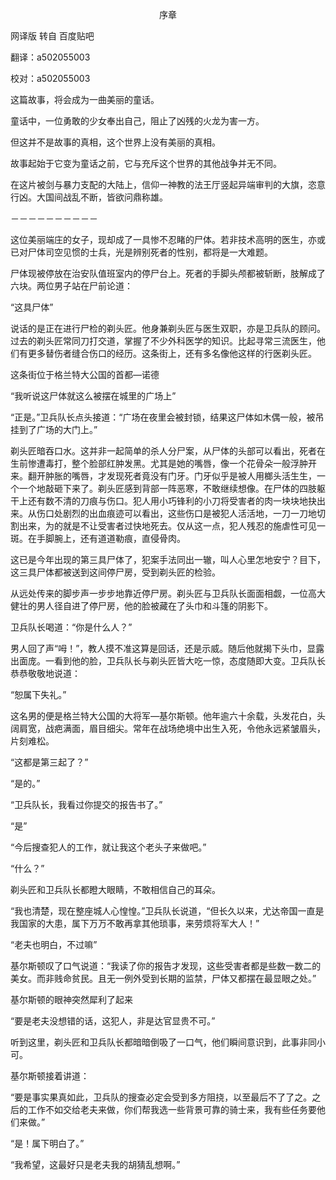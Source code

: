 <p align="center">序章</p>

网译版 转自 百度贴吧

翻译：a502055003

校对：a502055003

这篇故事，将会成为一曲美丽的童话。

童话中，一位勇敢的少女奉出自己，阻止了凶残的火龙为害一方。

但这并不是故事的真相，这个世界上没有美丽的真相。

故事起始于它变为童话之前，它与充斥这个世界的其他战争并无不同。

在这片被剑与暴力支配的大陆上，信仰一神教的法王厅竖起异端审判的大旗，恣意行凶。大国间战乱不断，皆欲问鼎称雄。

－－－－－－－－－－

这位美丽端庄的女子，现却成了一具惨不忍睹的尸体。若非技术高明的医生，亦或已对尸体司空见惯的士兵，光是辨别死者的性别，都将是一大难题。

尸体现被停放在治安队值班室内的停尸台上。死者的手脚头颅都被斩断，肢解成了六块。两位男子站在尸前论道：

“这具尸体”

说话的是正在进行尸检的剃头匠。他身兼剃头匠与医生双职，亦是卫兵队的顾问。过去的剃头匠常同刀打交道，掌握了不少外科医学的知识。比起寻常三流医生，他们有更多替伤者缝合伤口的经历。这条街上，还有多名像他这样的行医剃头匠。

这条街位于格兰特大公国的首都—诺德

“我听说这尸体就这么被摆在城里的广场上”

“正是。”卫兵队长点头接道：“广场在夜里会被封锁，结果这尸体如木偶一般，被吊挂到了广场的大门上。”

剃头匠暗吞口水。这并非一起简单的杀人分尸案，从尸体的头部可以看出，死者在生前惨遭毒打，整个脸部红肿发黑。尤其是她的嘴唇，像一个花骨朵一般浮肿开来。翻开肿胀的嘴唇，才发现死者竟没有门牙。门牙似乎是被人用榔头活生生，一个一个地敲砸下来了。剃头匠感到背部一阵恶寒，不敢继续想像。在尸体的四肢躯干上还有数不清的刀痕与伤口。犯人用小巧锋利的小刀将受害者的肉一块块地抉出来。从伤口处剧烈的出血痕迹可以看出，这些伤口是被犯人活活地，一刀一刀地切割出来，为的就是不让受害者过快地死去。仅从这一点，犯人残忍的施虐性可见一斑。在手脚腕上，还有道道勒痕，直侵骨肉。

这已是今年出现的第三具尸体了，犯案手法同出一辙，叫人心里怎地安宁？目下，这三具尸体都被送到这间停尸房，受到剃头匠的检验。

从远处传来的脚步声一步步地靠近停尸房。剃头匠与卫兵队长面面相觑，一位高大健壮的男人径自进了停尸房，他的脸被藏在了头巾和斗篷的阴影下。

卫兵队长喝道：“你是什么人？”

男人回了声“呣！”，教人摸不准这算是回话，还是示威。随后他就揭下头巾，显露出面庞。一看到他的脸，卫兵队长与剃头匠皆大吃一惊，态度随即大变。卫兵队长恭恭敬敬地说道：

“恕属下失礼。”

这名男的便是格兰特大公国的大将军—基尔斯顿。他年逾六十余载，头发花白，头阔肩宽，战疤满面，眉目细尖。常年在战场绝境中出生入死，令他永远紧皱眉头，片刻难松。

“这都是第三起了？”

“是的。”

“卫兵队长，我看过你提交的报告书了。”

“是”

“今后搜查犯人的工作，就让我这个老头子来做吧。”

“什么？”

剃头匠和卫兵队长都瞪大眼睛，不敢相信自己的耳朵。

“我也清楚，现在整座城人心惶惶。”卫兵队长说道，“但长久以来，尤达帝国一直是我国家的大患，属下万万不敢再拿其他琐事，来劳烦将军大人！”

“老夫也明白，不过嘛”

基尔斯顿叹了口气说道：“我读了你的报告才发现，这些受害者都是些数一数二的美女。而非贱命贫民。且无一例外受到长期的监禁，尸体又都摆在最显眼之处。”

基尔斯顿的眼神突然犀利了起来

“要是老夫没想错的话，这犯人，非是达官显贵不可。”

听到这里，剃头匠和卫兵队长都暗暗倒吸了一口气，他们瞬间意识到，此事非同小可。

基尔斯顿接着讲道：

“要是事实果真如此，卫兵队的搜查必定会受到多方阻挠，以至最后不了了之。之后的工作不如交给老夫来做，你们帮我选一些背景可靠的骑士来，我有些任务要他们来做。”

“是！属下明白了。”

“我希望，这最好只是老夫我的胡猜乱想啊。”

